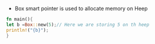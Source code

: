 - Box smart pointer is used to allocate memory on Heep
```rust
fn main(){
let b =Box::new(5);// Here we are storing 5 on th heep
println!("{b}");
}
```
